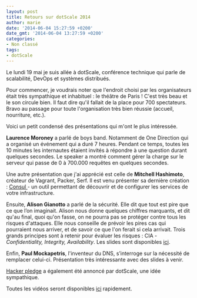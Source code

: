 ```yaml
---
layout: post
title: Retours sur dotScale 2014
author: marie
date: '2014-06-04 15:27:59 +0200'
date_gmt: '2014-06-04 13:27:59 +0200'
categories:
- Non classé
tags:
- dotScale
---
```


Le lundi 19 mai je suis allée à dotScale, conférence technique qui parle de scalabilité, DevOps et systèmes distribués.

Pour commencer, je voudrais noter que l'endroit choisi par les organisateurs était très sympathique et inhabituel : le théâtre de Paris ! C'est très beau et le son circule bien. Il faut dire qu'il fallait de la place pour 700 spectateurs. Bravo au passage pour toute l'organisation très bien réussie (accueil, nourriture, etc.).

Voici un petit condensé des présentations qui m'ont le plus intéressée.

<strong>Laurence Moroney</strong> a parlé de boys band. Notamment de One Direction qui a organisé un événement qui a duré 7 heures. Pendant ce temps, toutes les 10 minutes les internautes étaient invités à répondre à une question durant quelques secondes. Le speaker a montré comment gérer la charge sur le serveur qui passe de 0 à 700.000 requêtes en quelques secondes.

Une autre présentation que j'ai apprécié est celle de <strong>Mitchell Hashimoto</strong>, créateur de Vagrant, Packer, Serf. Il est venu présenter sa dernière création : <a href="http://www.consul.io/" target="_blank">Consul </a>- un outil permettant de découvrir et de configurer les services de votre infrastructure.

Ensuite, <strong>Alison Gianotto</strong> a parlé de la sécurité. Elle dit que tout est pire que ce que l’on imaginait. Alison nous donne quelques chiffres marquants, et dit qu'au final, quoi qu'on fasse, on ne pourra pas se protéger contre tous les risques d'attaques. Elle nous conseille de prévoir les pires cas qui pourraient nous arriver, et de savoir ce que l'on ferait si cela arrivait. Trois grands principes sont à retenir pour évaluer les risques : CIA - <em>Confidentiality, </em><em>Integrity, </em><em>Availability</em>. Les slides sont disponibles <a href="http://fr.slideshare.net/snipeyhead/dotscale-2014" target="_blank">ici</a>.

Enfin, <strong>Paul Mockapetris</strong>, l'inventeur du DNS, s’interroge sur la nécessité de remplacer celui-ci. Présentation très intéressante avec des slides à venir.

<a href="http://www.hackerpledge.org/" target="_blank">Hacker pledge</a> a également été annoncé par dotScale, une idée sympathique.

Toutes les vidéos seront disponibles <a title="Chaîne youtube dotConferences" href="https://www.youtube.com/user/dotconferences" target="_blank">ici</a> rapidement.


